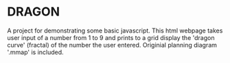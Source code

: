 # DRAGON
A project for demonstrating some basic javascript.
This html webpage takes user input of a number from 1 to 9 and prints to a grid display the 'dragon curve' (fractal) of the number the user entered. Originial planning diagram '.mmap' is included.
